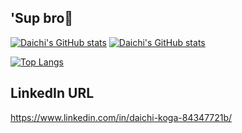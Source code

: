 ## 'Sup bro👋

[![Daichi's GitHub stats](https://github-readme-stats.vercel.app/api?username=Mac709&theme=vue-dark&show_icons=true)](https://github.com/Mac709/github-readme-stats)
[![Daichi's GitHub stats](https://github-readme-stats.vercel.app/api?username=Mac709)](https://github.com/Mac709/github-readme-stats)

[![Top Langs](https://github-readme-stats.vercel.app/api/top-langs/?username=Mac709&theme=vue-dark&show_icons=true&layout=compact)](https://github.com/Mac709/github-readme-stats)

## LinkedIn URL
https://www.linkedin.com/in/daichi-koga-84347721b/

